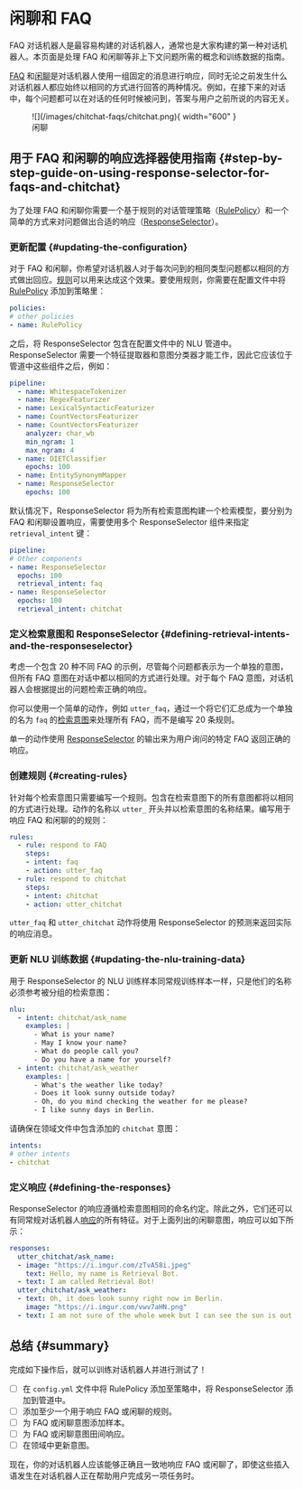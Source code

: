 # 闲聊和 FAQ

FAQ 对话机器人是最容易构建的对话机器人，通常也是大家构建的第一种对话机器人。本页面是处理 FAQ 和闲聊等非上下文问题所需的概念和训练数据的指南。

[FAQ](/glossary/#faqs) 和[闲聊](/glossary/#chitchat)是对话机器人使用一组固定的消息进行响应，同时无论之前发生什么对话机器人都应始终以相同的方式进行回答的两种情况。例如，在接下来的对话中，每个问题都可以在对话的任何时候被问到，答案与用户之前所说的内容无关。

<figure markdown>
  ![](/images/chitchat-faqs/chitchat.png){ width="600" }
  <figcaption>闲聊</figcaption>
</figure>

## 用于 FAQ 和闲聊的响应选择器使用指南 {#step-by-step-guide-on-using-response-selector-for-faqs-and-chitchat}

为了处理 FAQ 和闲聊你需要一个基于规则的对话管理策略（[RulePolicy](/policies/#rule-policy)）和一个简单的方式来对问题做出合适的响应（[ResponseSelector](/components/#responseselector)）。

### 更新配置 {#updating-the-configuration}

对于 FAQ 和闲聊，你希望对话机器人对于每次问到的相同类型问题都以相同的方式做出回应。[规则](/rules/)可以用来达成这个效果。要使用规则，你需要在配置文件中将 [RulePolicy](/policies/#rule-policy) 添加到策略里：

```yaml title='config.yml'
policies:
# other policies
- name: RulePolicy
```

之后，将 ResponseSelector 包含在配置文件中的 NLU 管道中。ResponseSelector 需要一个特征提取器和意图分类器才能工作，因此它应该位于管道中这些组件之后，例如：

```yaml title='config.yml'
pipeline:
  - name: WhitespaceTokenizer
  - name: RegexFeaturizer
  - name: LexicalSyntacticFeaturizer
  - name: CountVectorsFeaturizer
  - name: CountVectorsFeaturizer
    analyzer: char_wb
    min_ngram: 1
    max_ngram: 4
  - name: DIETClassifier
    epochs: 100
  - name: EntitySynonymMapper
  - name: ResponseSelector
    epochs: 100
```

默认情况下，ResponseSelector 将为所有检索意图构建一个检索模型，要分别为 FAQ 和闲聊设置响应，需要使用多个 ResponseSelector 组件来指定 `retrieval_intent` 键：

```yaml title='config.yml'
pipeline:
# Other components
- name: ResponseSelector
  epochs: 100
  retrieval_intent: faq
- name: ResponseSelector
  epochs: 100
  retrieval_intent: chitchat
```

### 定义检索意图和 ResponseSelector {#defining-retrieval-intents-and-the-responseselector}

考虑一个包含 20 种不同 FAQ 的示例，尽管每个问题都表示为一个单独的意图，但所有 FAQ 意图在对话中都以相同的方式进行处理。对于每个 FAQ 意图，对话机器人会根据提出的问题检索正确的响应。

你可以使用一个简单的动作，例如 `utter_faq`，通过一个将它们汇总成为一个单独的名为 `faq` 的[检索意图](/glossary/#retrieval-intent)来处理所有 FAQ，而不是编写 20 条规则。

单一的动作使用 [ResponseSelector](/components/#responseselector) 的输出来为用户询问的特定 FAQ 返回正确的响应。

### 创建规则 {#creating-rules}

针对每个检索意图只需要编写一个规则。包含在检索意图下的所有意图都将以相同的方式进行处理。动作的名称以 `utter_` 开头并以检索意图的名称结果。编写用于响应 FAQ 和闲聊的的规则：

```yaml title='rules.yml'
rules:
  - rule: respond to FAQ
    steps:
    - intent: faq
    - action: utter_faq
  - rule: respond to chitchat
    steps:
    - intent: chitchat
    - action: utter_chitchat
```

`utter_faq` 和 `utter_chitchat` 动作将使用 ResponseSelector 的预测来返回实际的响应消息。

### 更新 NLU 训练数据 {#updating-the-nlu-training-data}

用于 ResponseSelector 的 NLU 训练样本同常规训练样本一样，只是他们的名称必须参考被分组的检索意图：

```yaml title='nlu.yml'
nlu:
  - intent: chitchat/ask_name
    examples: |
      - What is your name?
      - May I know your name?
      - What do people call you?
      - Do you have a name for yourself?
  - intent: chitchat/ask_weather
    examples: |
      - What's the weather like today?
      - Does it look sunny outside today?
      - Oh, do you mind checking the weather for me please?
      - I like sunny days in Berlin.
```

请确保在领域文件中包含添加的 `chitchat` 意图：

```yaml title='domain.yml'
intents:
# other intents
- chitchat
```

### 定义响应 {#defining-the-responses}

ResponseSelector 的响应遵循检索意图相同的命名约定。除此之外，它们还可以有同常规对话机器人[响应](/domain/#responses)的所有特征。对于上面列出的闲聊意图，响应可以如下所示：

```yaml title='domain.yml'
responses:
  utter_chitchat/ask_name:
  - image: "https://i.imgur.com/zTvA58i.jpeg"
    text: Hello, my name is Retrieval Bot.
  - text: I am called Retrieval Bot!
  utter_chitchat/ask_weather:
  - text: Oh, it does look sunny right now in Berlin.
    image: "https://i.imgur.com/vwv7aHN.png"
  - text: I am not sure of the whole week but I can see the sun is out today.
```

## 总结 {#summary}

完成如下操作后，就可以训练对话机器人并进行测试了！

- [ ] 在 `config.yml` 文件中将 RulePolicy 添加至策略中，将 ResponseSelector 添加到管道中。
- [ ] 添加至少一个用于响应 FAQ 或闲聊的规则。
- [ ] 为 FAQ 或闲聊意图添加样本。
- [ ] 为 FAQ 或闲聊意图田间响应。
- [ ] 在领域中更新意图。

现在，你的对话机器人应该能够正确且一致地响应 FAQ 或闲聊了，即使这些插入语发生在对话机器人正在帮助用户完成另一项任务时。
